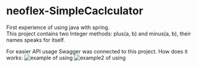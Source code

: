 # neoflex-SimpleCaclculator
First experience of using java with spring. <br>
This project contains two Integer methods: plus(a, b) and minus(a, b), their names speaks for itself.

For easier API usage Swagger was connected to this project. How does it works:
![example of using](https://i.imgur.com/QVLveOc.png)
![example2 of using](https://i.imgur.com/weQhpOE.png)
